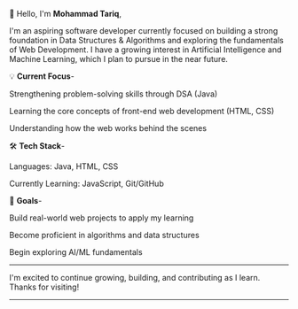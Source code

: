 👋 Hello, I'm **Mohammad Tariq**,

I'm an aspiring software developer currently focused on building a strong foundation in Data Structures & Algorithms and exploring the fundamentals of Web Development. I have a growing interest in Artificial Intelligence and Machine Learning, which I plan to pursue in the near future.

💡 **Current Focus**-

Strengthening problem-solving skills through DSA (Java)

Learning the core concepts of front-end web development (HTML, CSS)

Understanding how the web works behind the scenes


🛠️ **Tech Stack**-

Languages: Java, HTML, CSS

Currently Learning: JavaScript, Git/GitHub

🎯 **Goals**-

Build real-world web projects to apply my learning

Become proficient in algorithms and data structures

Begin exploring AI/ML fundamentals

_______________________________________________________________________________________________________

I'm excited to continue growing, building, and contributing as I learn. Thanks for visiting!

________________________________________________________________________________________________________
<!---
Tariq-coderxd/Tariq-coderxd is a ✨ special ✨ repository because its `README.md` (this file) appears on your GitHub profile.
You can click the Preview link to take a look at your changes.
--->
